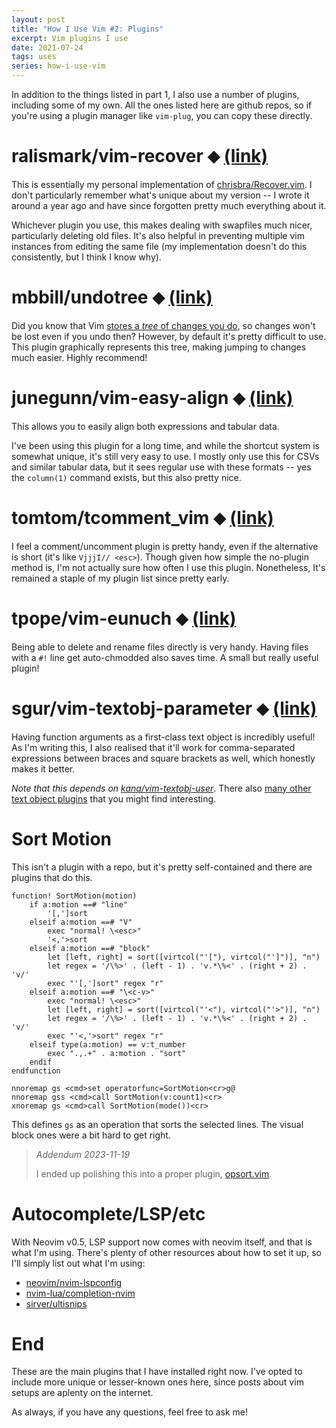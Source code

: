```yaml
---
layout: post
title: "How I Use Vim #2: Plugins"
excerpt: Vim plugins I use
date: 2021-07-24
tags: uses
series: how-i-use-vim
---
```


In addition to the things listed in part 1, I also use a number of plugins, including some of my own.
All the ones listed here are github repos, so if you're using a plugin manager like `vim-plug`, you can copy these directly.

# ralismark/vim-recover ⬥ [(link)](https://github.com/ralismark/vim-recover)

This is essentially my personal implementation of [chrisbra/Recover.vim](https://github.com/chrisbra/Recover.vim).
I don't particularly remember what's unique about my version -- I wrote it around a year ago and have since forgotten pretty much everything about it.

Whichever plugin you use, this makes dealing with swapfiles much nicer, particularly deleting old files.
It's also helpful in preventing multiple vim instances from editing the same file (my implementation doesn't do this consistently, but I think I know why).

# mbbill/undotree ⬥ [(link)](https://github.com/mbbill/undotree)

Did you know that Vim [stores a *tree* of changes you do](https://vimhelp.org/undo.txt.html#undo-tree), so changes won't be lost even if you undo then?
However, by default it's pretty difficult to use. This plugin graphically represents this tree, making jumping to changes much easier. Highly recommend!

# junegunn/vim-easy-align ⬥ [(link)](https://github.com/junegunn/vim-easy-align)

This allows you to easily align both expressions and tabular data.

I've been using this plugin for a long time, and while the shortcut system is somewhat unique, it's still very easy to use.
I mostly only use this for CSVs and similar tabular data, but it sees regular use with these formats -- yes the `column(1)` command exists, but this also pretty nice.

# tomtom/tcomment_vim ⬥ [(link)](https://github.com/tomtom/tcomment_vim)

I feel a comment/uncomment plugin is pretty handy, even if the alternative is short (it's like `VjjjI// <esc>`).
Though given how simple the no-plugin method is, I'm not actually sure how often I use this plugin. Nonetheless, It's remained a staple of my plugin list since pretty early.

# tpope/vim-eunuch ⬥ [(link)](https://github.com/tpope/vim-eunuch)

Being able to delete and rename files directly is very handy.
Having files with a `#!` line get auto-chmodded also saves time. A small but really useful plugin!

# sgur/vim-textobj-parameter ⬥ [(link)](https://github.com/sgur/vim-textobj-parameter)

Having function arguments as a first-class text object is incredibly useful!
As I'm writing this, I also realised that it'll work for comma-separated expressions between braces and square brackets as well, which honestly makes it better.

*Note that this depends on [kana/vim-textobj-user](https://github.com/kana/vim-textobj-user)*.
There also [many other text object plugins](https://github.com/kana/vim-textobj-user/wiki) that you might find interesting.

# Sort Motion

This isn't a plugin with a repo, but it's pretty self-contained and there are plugins that do this.

```vim
function! SortMotion(motion)
	if a:motion ==# "line"
		'[,']sort
	elseif a:motion ==# "V"
		exec "normal! \<esc>"
		'<,'>sort
	elseif a:motion ==# "block"
		let [left, right] = sort([virtcol("'["), virtcol("']")], "n")
		let regex = '/\%>' . (left - 1) . 'v.*\%<' . (right + 2) . 'v/'
		exec "'[,']sort" regex "r"
	elseif a:motion ==# "\<c-v>"
		exec "normal! \<esc>"
		let [left, right] = sort([virtcol("'<"), virtcol("'>")], "n")
		let regex = '/\%>' . (left - 1) . 'v.*\%<' . (right + 2) . 'v/'
		exec "'<,'>sort" regex "r"
	elseif type(a:motion) == v:t_number
		exec ".,.+" . a:motion . "sort"
	endif
endfunction

nnoremap gs <cmd>set operatorfunc=SortMotion<cr>g@
nnoremap gss <cmd>call SortMotion(v:count1)<cr>
xnoremap gs <cmd>call SortMotion(mode())<cr>
```

This defines `gs` as an operation that sorts the selected lines.
The visual block ones were a bit hard to get right.

> _Addendum 2023-11-19_
>
> I ended up polishing this into a proper plugin, [opsort.vim](https://github.com/ralismark/opsort.vim).

# Autocomplete/LSP/etc

With Neovim v0.5, LSP support now comes with neovim itself, and that is what I'm using.
There's plenty of other resources about how to set it up, so I'll simply list out what I'm using:

- [neovim/nvim-lspconfig](https://github.com/neovim/nvim-lspconfig)
- [nvim-lua/completion-nvim](https://github.com/nvim-lua/completion-nvim)
- [sirver/ultisnips](https://github.com/sirver/ultisnips)

# End

These are the main plugins that I have installed right now.
I've opted to include more unique or lesser-known ones here, since posts about vim setups are aplenty on the internet.

As always, if you have any questions, feel free to ask me!
